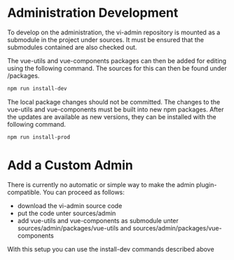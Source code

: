 # Administration Development
To develop on the administration, the vi-admin repository is mounted as a submodule in the project under sources. 
It must be ensured that the submodules contained are also checked out.

The vue-utils and vue-components packages can then be added for editing using the following command. The sources for this can then be found under /packages.

```zsh
npm run install-dev
```
The local package changes should not be committed. The changes to the vue-utils and vue-components must be built into new npm packages. After the updates are available as new versions, they can be installed with the following command.
```zsh
npm run install-prod
```

# Add a Custom Admin
There is currently no automatic or simple way to make the admin plugin-compatible. You can proceed as follows:

- download the vi-admin source code
- put the code unter sources/admin
- add vue-utils and vue-components as submodule unter sources/admin/packages/vue-utils and sources/admin/packages/vue-components

With this setup you can use the install-dev commands described above